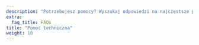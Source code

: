 ```yaml
---
description: "Potrzebujesz pomocy? Wyszukaj odpowiedzi na najczęstsze pytania. Uzyskaj potrzebne wsparcie i skontaktuj się z innymi członkami społeczności, aby uzyskać pomoc."
extra:
  faq_title: FAQs
title: "Pomoc techniczna"
weight: 10
---
```

